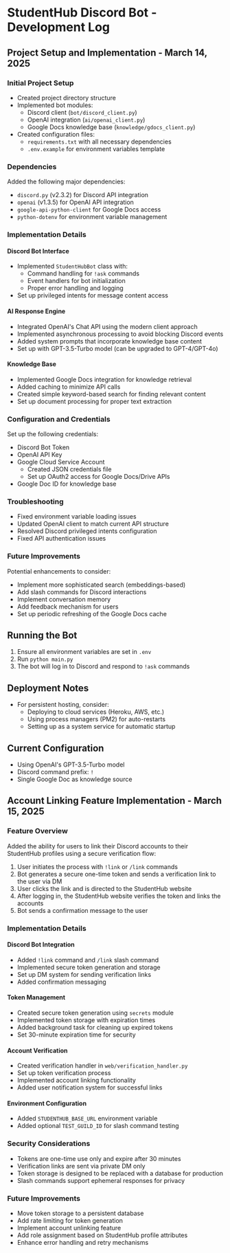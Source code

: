 # StudentHub Discord Bot - Development Log

## Project Setup and Implementation - March 14, 2025

### Initial Project Setup
- Created project directory structure
- Implemented bot modules:
  - Discord client (`bot/discord_client.py`)
  - OpenAI integration (`ai/openai_client.py`)
  - Google Docs knowledge base (`knowledge/gdocs_client.py`)
- Created configuration files:
  - `requirements.txt` with all necessary dependencies
  - `.env.example` for environment variables template

### Dependencies
Added the following major dependencies:
- `discord.py` (v2.3.2) for Discord API integration
- `openai` (v1.3.5) for OpenAI API integration
- `google-api-python-client` for Google Docs access
- `python-dotenv` for environment variable management

### Implementation Details

#### Discord Bot Interface
- Implemented `StudentHubBot` class with:
  - Command handling for `!ask` commands
  - Event handlers for bot initialization
  - Proper error handling and logging
- Set up privileged intents for message content access

#### AI Response Engine
- Integrated OpenAI's Chat API using the modern client approach
- Implemented asynchronous processing to avoid blocking Discord events
- Added system prompts that incorporate knowledge base content
- Set up with GPT-3.5-Turbo model (can be upgraded to GPT-4/GPT-4o)

#### Knowledge Base
- Implemented Google Docs integration for knowledge retrieval
- Added caching to minimize API calls
- Created simple keyword-based search for finding relevant content
- Set up document processing for proper text extraction

### Configuration and Credentials
Set up the following credentials:
- Discord Bot Token
- OpenAI API Key
- Google Cloud Service Account
  - Created JSON credentials file
  - Set up OAuth2 access for Google Docs/Drive APIs
- Google Doc ID for knowledge base

### Troubleshooting
- Fixed environment variable loading issues
- Updated OpenAI client to match current API structure
- Resolved Discord privileged intents configuration
- Fixed API authentication issues

### Future Improvements
Potential enhancements to consider:
- Implement more sophisticated search (embeddings-based)
- Add slash commands for Discord interactions
- Implement conversation memory
- Add feedback mechanism for users
- Set up periodic refreshing of the Google Docs cache

## Running the Bot
1. Ensure all environment variables are set in `.env`
2. Run `python main.py`
3. The bot will log in to Discord and respond to `!ask` commands

## Deployment Notes
- For persistent hosting, consider:
  - Deploying to cloud services (Heroku, AWS, etc.)
  - Using process managers (PM2) for auto-restarts
  - Setting up as a system service for automatic startup

## Current Configuration
- Using OpenAI's GPT-3.5-Turbo model
- Discord command prefix: `!`
- Single Google Doc as knowledge source 

## Account Linking Feature Implementation - March 15, 2025

### Feature Overview
Added the ability for users to link their Discord accounts to their StudentHub profiles using a secure verification flow:

1. User initiates the process with `!link` or `/link` commands
2. Bot generates a secure one-time token and sends a verification link to the user via DM
3. User clicks the link and is directed to the StudentHub website
4. After logging in, the StudentHub website verifies the token and links the accounts
5. Bot sends a confirmation message to the user

### Implementation Details

#### Discord Bot Integration
- Added `!link` command and `/link` slash command
- Implemented secure token generation and storage
- Set up DM system for sending verification links
- Added confirmation messaging

#### Token Management
- Created secure token generation using `secrets` module
- Implemented token storage with expiration times
- Added background task for cleaning up expired tokens
- Set 30-minute expiration time for security

#### Account Verification
- Created verification handler in `web/verification_handler.py`
- Set up token verification process
- Implemented account linking functionality
- Added user notification system for successful links

#### Environment Configuration
- Added `STUDENTHUB_BASE_URL` environment variable
- Added optional `TEST_GUILD_ID` for slash command testing

### Security Considerations
- Tokens are one-time use only and expire after 30 minutes
- Verification links are sent via private DM only
- Token storage is designed to be replaced with a database for production
- Slash commands support ephemeral responses for privacy

### Future Improvements
- Move token storage to a persistent database
- Add rate limiting for token generation
- Implement account unlinking feature
- Add role assignment based on StudentHub profile attributes
- Enhance error handling and retry mechanisms 
